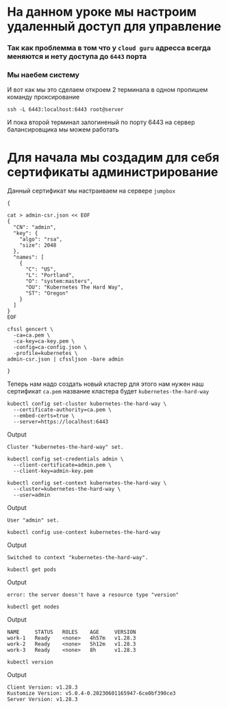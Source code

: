 # На данном уроке мы настроим удаленный доступ для управление
### Так как проблемма в том что у `cloud guru` адресса всегда меняются и нету доступа до `6443` порта
### Мы наебем систему
И вот как мы это сделаем откроем 2 терминала в одном пропишем команду проксирование
~~~
ssh -L 6443:localhost:6443 root@server
~~~
И пока второй терминал залогиненый по порту 6443 на сервер балансировщика мы можем работать

# Для начала мы создадим для себя сертификаты администрирование
Данный сертификат мы настраиваем на сервере `jumpbox`

~~~
{

cat > admin-csr.json << EOF
{
  "CN": "admin",
  "key": {
    "algo": "rsa",
    "size": 2048
  },
  "names": [
    {
      "C": "US",
      "L": "Portland",
      "O": "system:masters",
      "OU": "Kubernetes The Hard Way",
      "ST": "Oregon"
    }
  ]
}
EOF

cfssl gencert \
  -ca=ca.pem \
  -ca-key=ca-key.pem \
  -config=ca-config.json \
  -profile=kubernetes \
admin-csr.json | cfssljson -bare admin

}
~~~
Теперь нам надо создать новый кластер для этого нам нужен наш сертификат `ca.pem` название кластера будет `kubernetes-the-hard-way`
~~~
kubectl config set-cluster kubernetes-the-hard-way \
  --certificate-authority=ca.pem \
  --embed-certs=true \
  --server=https://localhost:6443
~~~
Output
~~~
Cluster "kubernetes-the-hard-way" set.
~~~

~~~
kubectl config set-credentials admin \
  --client-certificate=admin.pem \
  --client-key=admin-key.pem

kubectl config set-context kubernetes-the-hard-way \
  --cluster=kubernetes-the-hard-way \
  --user=admin
~~~
Output
~~~
User "admin" set.
~~~

~~~
kubectl config use-context kubernetes-the-hard-way
~~~
Output
~~~
Switched to context "kubernetes-the-hard-way".
~~~
~~~
kubectl get pods
~~~
Output
~~~
error: the server doesn't have a resource type "version"
~~~
~~~
kubectl get nodes
~~~
Output
~~~
NAME     STATUS   ROLES    AGE     VERSION
work-1   Ready    <none>   4h57m   v1.28.3
work-2   Ready    <none>   5h12m   v1.28.3
work-3   Ready    <none>   8h      v1.28.3
~~~
~~~
kubectl version
~~~
Output
~~~
Client Version: v1.28.3
Kustomize Version: v5.0.4-0.20230601165947-6ce0bf390ce3
Server Version: v1.28.3
~~~
